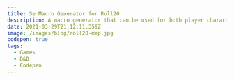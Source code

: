 ```yaml
---
title: 5e Macro Generator for Roll20
description: A macro generator that can be used for both player characters and non-player characters.
date: 2021-03-29T21:12:11.359Z
image: /images/blog/roll20-map.jpg
codepen: true
tags:
  - Games
  - D&D
  - Codepen
---
```


<CodePenEmbed hash="xeXXRd" user="Sillvva" title="5e Macro Generator for Roll20" full>